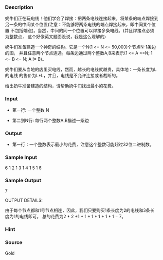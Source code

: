 
### Description

奶牛们正在玩电线！他们学会了焊接：把两条电线连接起来，将某条的端点焊接到
另一条的中间某个位置(注意：不能够将两条电线的端点焊接起来，即中间某个位置
不包括端点)。当然，中间的同一个位置可以焊接多条电线。(并且焊接点必须为整数点，
这个好像英文题面没说，我是这么理解的)

奶牛们准备建造一个神奇的结构。它是一个N(1 <= N <= 50,000)个节点N-1条边的图，
并且任意两个节点连通。每条边通过两个整数A,B来表示(1 <= A <=N; 1 <= B <= N; A != B)。

奶牛们要从当地的店里买电线，然而，越长的电线就越贵，具体地：一条长度为L的电线
的售价为L*L，并且，电线是不允许连接或者裁断的。

给出奶牛准备建造的结构，请帮助奶牛们找出最小的花费。

### Input

* 第一行: 一个整数 N

* 第二到N行: 每行两个整数A,B描述一条边


### Output

* 第一行：一个整数表示最小的花费，注意这个整数可能超过32位二进制数。

### Sample Input
6
1 2
1 3
1 4
1 5
1 6




### Sample Output
7

OUTPUT DETAILS:

由于每个节点都和1号节点相连，因此，我们只要购买1条长度为2的电线和3条长度为1的电线即可。
总的花费为2 * 2 +1 * 1 + 1 * 1 + 1 * 1 = 7。


### Hint

### Source
Gold